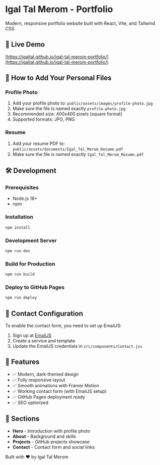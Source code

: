 # Igal Tal Merom - Portfolio

Modern, responsive portfolio website built with React, Vite, and Tailwind CSS.

## 🚀 Live Demo
[https://igaltal.github.io/igal-tal-merom-portfolio/](https://igaltal.github.io/igal-tal-merom-portfolio/)

## 📁 How to Add Your Personal Files

### Profile Photo
1. Add your profile photo to: `public/assets/images/profile-photo.jpg`
2. Make sure the file is named exactly `profile-photo.jpg`
3. Recommended size: 400x400 pixels (square format)
4. Supported formats: JPG, PNG

### Resume
1. Add your resume PDF to: `public/assets/documents/Igal_Tal_Merom_Resume.pdf`
2. Make sure the file is named exactly `Igal_Tal_Merom_Resume.pdf`

## 🛠️ Development

### Prerequisites
- Node.js 18+ 
- npm

### Installation
```bash
npm install
```

### Development Server
```bash
npm run dev
```

### Build for Production
```bash
npm run build
```

### Deploy to GitHub Pages
```bash
npm run deploy
```

## 📧 Contact Configuration
To enable the contact form, you need to set up EmailJS:
1. Sign up at [EmailJS](https://www.emailjs.com/)
2. Create a service and template
3. Update the EmailJS credentials in `src/components/Contact.jsx`

## 🎨 Features
- ✅ Modern, dark-themed design
- ✅ Fully responsive layout
- ✅ Smooth animations with Framer Motion
- ✅ Working contact form (with EmailJS setup)
- ✅ GitHub Pages deployment ready
- ✅ SEO optimized

## 📱 Sections
- **Hero** - Introduction with profile photo
- **About** - Background and skills
- **Projects** - GitHub projects showcase
- **Contact** - Contact form and social links

Built with ❤️ by Igal Tal Merom